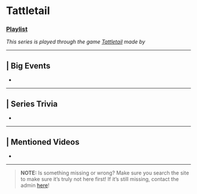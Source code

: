 # Tattletail
### [Playlist](https://www.youtube.com/playlist?list=PLwljWXtmIKiSuWRrnpMBn0BBo_RpNJeI9)
*This series is played through the game [Tattletail]() made by []()*

----

## | Big Events
- 

----

## | Series Trivia
- 

----
 
## | Mentioned Videos
- []()
 
----
 
> **NOTE:** Is something missing or wrong? Make sure you search the site to make sure it’s truly not here first! If it’s still missing, contact the admin [here](../chapter_2.html)!